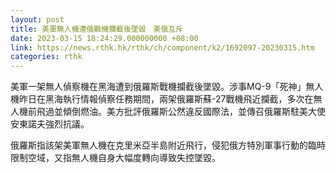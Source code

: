 ```yaml
---
layout: post
title: 美軍無人機遭俄戰機攔截後墜毀　美俄互斥
date: 2023-03-15 18:24:29.000000000 +08:00
link: https://news.rthk.hk/rthk/ch/component/k2/1692097-20230315.htm
categories: rthk
---
```


美軍一架無人偵察機在黑海遭到俄羅斯戰機攔截後墜毀。涉事MQ-9「死神」無人機昨日在黑海執行情報偵察任務期間，兩架俄羅斯蘇-27戰機飛近攔截，多次在無人機前飛過並傾倒燃油。美方批評俄羅斯公然違反國際法，並傳召俄羅斯駐美大使安東諾夫強烈抗議。

俄羅斯指該架美軍無人機在克里米亞半島附近飛行，侵犯俄方特別軍事行動的臨時限制空域，又指無人機自身大幅度轉向導致失控墜毀。

